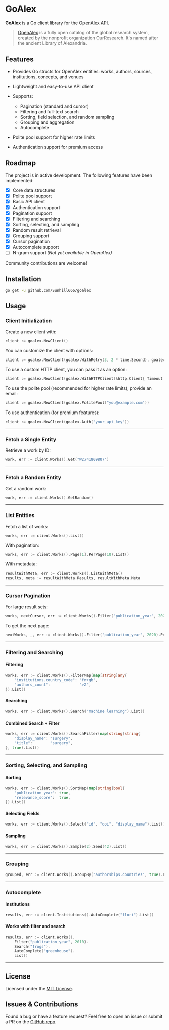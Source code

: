 # GoAlex

**GoAlex** is a Go client library for the [OpenAlex API](https://docs.openalex.org/).

> [OpenAlex](https://openalex.org/) is a fully open catalog of the global research system, created by the nonprofit organization OurResearch. It's named after the ancient Library of Alexandria.

## Features

* Provides Go structs for OpenAlex entities: works, authors, sources, institutions, concepts, and venues
* Lightweight and easy-to-use API client
* Supports:

  * Pagination (standard and cursor)
  * Filtering and full-text search
  * Sorting, field selection, and random sampling
  * Grouping and aggregation
  * Autocomplete
* Polite pool support for higher rate limits
* Authentication support for premium access

## Roadmap

The project is in active development. The following features have been implemented:

* [x] Core data structures
* [x] Polite pool support
* [x] Basic API client
* [x] Authentication support
* [x] Pagination support
* [x] Filtering and searching
* [x] Sorting, selecting, and sampling
* [x] Random result retrieval
* [x] Grouping support
* [x] Cursor pagination
* [x] Autocomplete support
* [ ] N-gram support *(Not yet available in OpenAlex)*

Community contributions are welcome!

## Installation

```bash
go get -u github.com/Sunhill666/goalex
```

## Usage

### Client Initialization

Create a new client with:

```go
client := goalex.NewClient()
```

You can customize the client with options:

```go
client := goalex.NewClient(goalex.WithRetry(3, 2 * time.Second), goalex.WithTimeout(10 * time.Second))
```

To use a custom HTTP client, you can pass it as an option:

```go
client := goalex.NewClient(goalex.WithHTTPClient(&http.Client{ Timeout: 10 * time.Second }))
```

To use the polite pool (recommended for higher rate limits), provide an email:

```go
client := goalex.NewClient(goalex.PolitePool("you@example.com"))
```

To use authentication (for premium features):

```go
client := goalex.NewClient(goalex.Auth("your_api_key"))
```

---

### Fetch a Single Entity

Retrieve a work by ID:

```go
work, err := client.Works().Get("W2741809807")
```

---

### Fetch a Random Entity

Get a random work:

```go
work, err := client.Works().GetRandom()
```

---

### List Entities

Fetch a list of works:

```go
works, err := client.Works().List()
```

With pagination:

```go
works, err := client.Works().Page(1).PerPage(10).List()
```

With metadata:

```go
resultWithMeta, err := client.Works().ListWithMeta()
results, meta := resultWithMeta.Results, resultWithMeta.Meta
```

---

### Cursor Pagination

For large result sets:

```go
works, nextCursor, err := client.Works().Filter("publication_year", 2020).PerPage(100).Cursor()
```

To get the next page:

```go
nextWorks, _, err := client.Works().Filter("publication_year", 2020).PerPage(100).Cursor(nextCursor)
```

---

### Filtering and Searching

#### Filtering

```go
works, err := client.Works().FilterMap(map[string]any{
    "institutions.country_code": "fr+gb",
    "authors_count":             ">2",
}).List()
```

#### Searching

```go
works, err := client.Works().Search("machine learning").List()
```

#### Combined Search + Filter

```go
works, err := client.Works().SearchFilter(map[string]string{
    "display_name": "surgery",
    "title":        "surgery",
}, true).List()
```

---

### Sorting, Selecting, and Sampling

#### Sorting

```go
works, err := client.Works().SortMap(map[string]bool{
    "publication_year": true,
    "relevance_score":  true,
}).List()
```

#### Selecting Fields

```go
works, err := client.Works().Select("id", "doi", "display_name").List()
```

#### Sampling

```go
works, err := client.Works().Sample(2).Seed(42).List()
```

---

### Grouping

```go
grouped, err := client.Works().GroupBy("authorships.countries", true).ListGroupBy()
```

---

### Autocomplete

#### Institutions

```go
results, err := client.Institutions().AutoComplete("flori").List()
```

#### Works with filter and search

```go
results, err := client.Works().
    Filter("publication_year", 2010).
    Search("frogs").
    AutoComplete("greenhouse").
    List()
```

---

## License

Licensed under the [MIT License](LICENSE).

## Issues & Contributions

Found a bug or have a feature request? Feel free to open an issue or submit a PR on the [GitHub repo](https://github.com/Sunhill666/goalex/issues).
